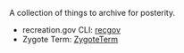 A collection of things to archive for posterity.

* recreation.gov CLI: [recgov](https://github.com/cache-control/recgov)
* Zygote Term: [ZygoteTerm](https://github.com/cache-control/ZygoteTerm)
